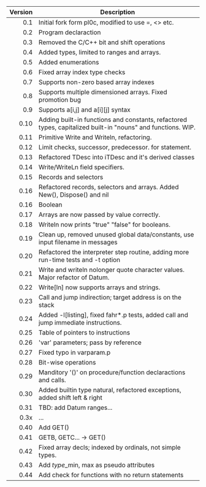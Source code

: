 Version | Description
-------: | --------------
  0.1   | Initial fork form pl0c, modified to use =, <> etc.
  0.2   | Program declaraction
  0.3   | Removed the C/C++ bit and shift operations
  0.4   | Added types, limited to ranges and arrays.
  0.5   | Added enumerations
  0.6   | Fixed array index type checks
  0.7   | Supports non-zero based array indexes
  0.8   | Supports multiple dimensioned arrays. Fixed promotion bug
  0.9   | Supports a[i,j] and a[i][j] syntax
 0.10   | Adding built-in functions and constants, refactored types, capitalized built-in "nouns" and functions. WIP.
 0.11   | Primitive Write and Writeln, refactoring.
 0.12   | Limit checks, successor, predecessor. for statement.
 0.13   | Refactored TDesc into iTDesc and it's derived classes
 0.14   | Write/WriteLn field specifiers.
 0.15   | Records and selectors
 0.16   | Refactored records, selectors and arrays. Added New(), Dispose() and nil
 0.16   | Boolean
 0.17	| Arrays are now passed by value correctly.
 0.18	| Writeln now prints "true" "false" for booleans.
 0.19   | Clean up, removed unused global data/constants, use input filename in messages
 0.20	| Refactored the interpreter step routine, adding more run-time tests and -t option
 0.21   | Write and writeln nolonger quote character values. Major refactor of Datum.
 0.22   | Write[ln] now supports arrays and strings.
 0.23   | Call and jump indirection; target address is on the stack
 0.24	| Added -l[listing], fixed fahr*.p tests, added call and jump immediate instructions.
 0.25	| Table of pointers to instructions
 0.26   | 'var' parameters; pass by reference
 0.27	| Fixed typo in varparam.p
 0.28	| Bit-wise operations
 0.29	| Manditory '()' on procedure/function declaractions and calls.
 0.30	| Added builtin type natural, refactored exceptions, added shift left & right
 0.31	| TBD: add Datum ranges...
 0.3x   | ...
 0.40   | Add GET()
 0.41   | GETB, GETC... -> GET()
 0.42   | Fixed array decls; indexed by ordinals, not simple types.
 0.43   | Add *type*_min, max as pseudo attributes
 0.44   | Add check for functions with no return statements
